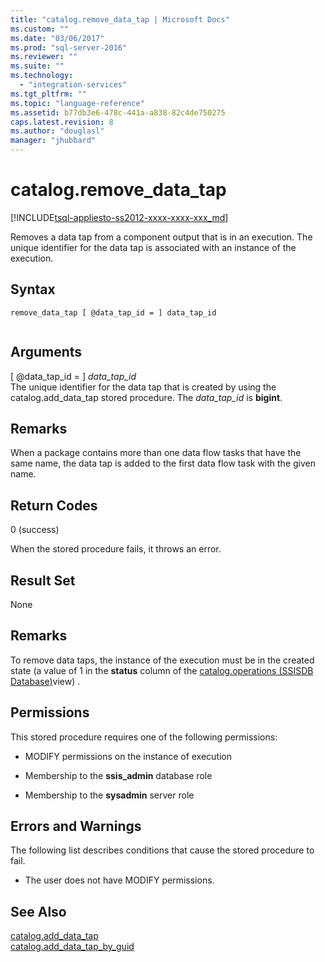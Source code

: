 ```yaml
---
title: "catalog.remove_data_tap | Microsoft Docs"
ms.custom: ""
ms.date: "03/06/2017"
ms.prod: "sql-server-2016"
ms.reviewer: ""
ms.suite: ""
ms.technology: 
  - "integration-services"
ms.tgt_pltfrm: ""
ms.topic: "language-reference"
ms.assetid: b77db3e6-478c-441a-a838-82c4de750275
caps.latest.revision: 8
ms.author: "douglasl"
manager: "jhubbard"
---
```

# catalog.remove_data_tap
[!INCLUDE[tsql-appliesto-ss2012-xxxx-xxxx-xxx_md](../../../a9retired/includes/tsql-appliesto-ss2012-xxxx-xxxx-xxx-md.md)]

  Removes a data tap from a component output that is in an execution. The unique identifier for the data tap is associated with an instance of the execution.  
  
## Syntax  
  
```tsql  
remove_data_tap [ @data_tap_id = ] data_tap_id  
  
```  
  
## Arguments  
 [ @data_tap_id = ] *data_tap_id*  
 The unique identifier for the data tap that is created by using the catalog.add_data_tap stored procedure. The *data_tap_id* is **bigint**.  
  
## Remarks  
 When a package contains more than one data flow tasks that have the same name, the data tap is added to the first data flow task with the given name.  
  
## Return Codes  
 0 (success)  
  
 When the stored procedure fails, it throws an error.  
  
## Result Set  
 None  
  
## Remarks  
 To remove data taps, the instance of the execution must be in the created state (a value of 1 in the **status** column of the [catalog.operations &#40;SSISDB Database&#41;](../../../integration-services/system/views/catalog.operations-ssisdb-database.md)view) .  
  
## Permissions  
 This stored procedure requires one of the following permissions:  
  
-   MODIFY permissions on the instance of execution  
  
-   Membership to the **ssis_admin** database role  
  
-   Membership to the **sysadmin** server role  
  
## Errors and Warnings  
 The following list describes conditions that cause the stored procedure to fail.  
  
-   The user does not have MODIFY permissions.  
  
## See Also  
 [catalog.add_data_tap](../../../integration-services/system/stored-procedures/catalog.add-data-tap.md)   
 [catalog.add_data_tap_by_guid](../../../integration-services/system/stored-procedures/catalog.add-data-tap-by-guid.md)  
  
  